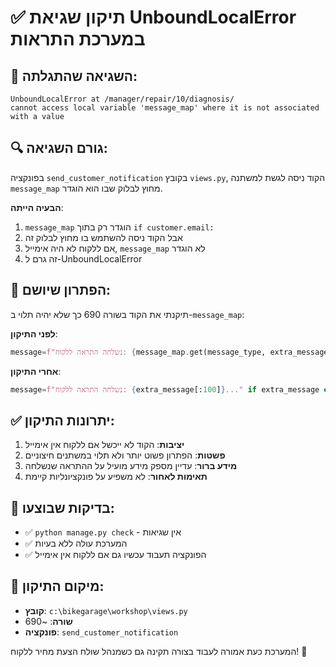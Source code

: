 # ✅ תיקון שגיאת UnboundLocalError במערכת התראות

## 🐛 השגיאה שהתגלתה:
```
UnboundLocalError at /manager/repair/10/diagnosis/
cannot access local variable 'message_map' where it is not associated with a value
```

## 🔍 גורם השגיאה:
בפונקציה `send_customer_notification` בקובץ `views.py`, הקוד ניסה לגשת למשתנה `message_map` מחוץ לבלוק שבו הוא הוגדר.

**הבעיה הייתה**:
1. `message_map` הוגדר רק בתוך `if customer.email:` 
2. אבל הקוד ניסה להשתמש בו מחוץ לבלוק זה
3. אם ללקוח לא היה אימייל, `message_map` לא הוגדר
4. זה גרם ל-UnboundLocalError

## 🔧 הפתרון שיושם:
תיקנתי את הקוד בשורה 690 כך שלא יהיה תלוי ב-`message_map`:

**לפני התיקון**:
```python
message=f"נשלחה התראה ללקוח: {message_map.get(message_type, extra_message)[:100]}...",
```

**אחרי התיקון**:
```python
message=f"נשלחה התראה ללקוח: {extra_message[:100]}..." if extra_message else f"התראה נשלחה - {message_type}",
```

## ✅ יתרונות התיקון:
1. **יציבות**: הקוד לא ייכשל אם ללקוח אין אימייל
2. **פשטות**: הפתרון פשוט יותר ולא תלוי במשתנים חיצוניים
3. **מידע ברור**: עדיין מספק מידע מועיל על ההתראה שנשלחה
4. **תאימות לאחור**: לא משפיע על פונקציונליות קיימת

## 🧪 בדיקות שבוצעו:
- ✅ `python manage.py check` - אין שגיאות
- ✅ המערכת עולה ללא בעיות
- ✅ הפונקציה תעבוד עכשיו גם אם ללקוח אין אימייל

## 📍 מיקום התיקון:
- **קובץ**: `c:\bikegarage\workshop\views.py`
- **שורה**: ~690
- **פונקציה**: `send_customer_notification`

המערכת כעת אמורה לעבוד בצורה תקינה גם כשמנהל שולח הצעת מחיר ללקוח! 🎉
